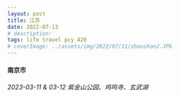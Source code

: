```yaml
---
layout: post
title: 江苏
date: 2022-07-13
# description: 
tags: life travel pcy 420
# coverImage: ../assets/img/2022/07/11/zhoushan2.JPG
---
```


#### 南京市

###### 2023-03-11 & 03-12 紫金山公园、鸡鸣寺、玄武湖


